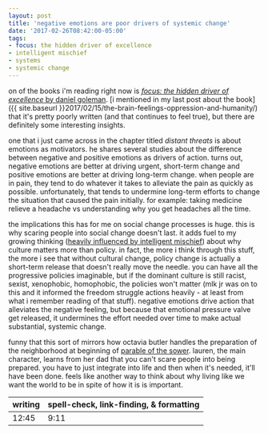 ```yaml
---
layout: post
title: 'negative emotions are poor drivers of systemic change'
date: '2017-02-26T08:42:00-05:00'
tags:
- focus: the hidden driver of excellence
- intelligent mischief
- systems
- systemic change
---
```


on of the books i'm reading right now is [_focus: the hidden driver of excellence_ by daniel goleman](https://www.goodreads.com/book/show/17349126-focus?from_search=true). [i mentioned in my last post about the book]({{ site.baseurl }}2017/02/15/the-brain-feelings-oppression-and-humanity/) that it's pretty poorly written (and that continues to feel true), but there are definitely some interesting insights. 

one that i just came across in the chapter titled _distant threats_ is about emotions as motivators. he shares several studies about the difference between negative and positive emotions as drivers of action. turns out, negative emotions are better at driving urgent, short-term change and positive emotions are better at driving long-term change. when people are in pain, they tend to do whatever it takes to alleviate the pain as quickly as possible. unfortunately, that tends to undermine long-term efforts to change the situation that caused the pain initially. for example: taking medicine relieve a headache vs understanding why you get headaches all the time.

the implications this has for me on social change processes is huge. this is why scaring people into social change doesn't last. it adds fuel to my growing thinking ([heavily influenced by intelligent mischief](http://www.intelligentmischief.com/blog/2017/1/3/love-liberation-liming-10-tips-for-culture-shifting-from-2016#comments-outer-wrapper=)) about why culture matters more than policy. in fact, the more i think through this stuff, the more i see that without cultural change, policy change is actually a short-term release that doesn't really move the needle. you can have all the progressive policies imaginable, but if the dominant culture is still racist, sexist, xenophobic, homophobic, the policies won't matter (mlk jr was on to this and it informed the freedom struggle actions heavily - at least from what i remember reading of that stuff). negative emotions drive action that alleviates the negative feeling, but because that emotional pressure valve get released, it undermines the effort needed over time to make actual substantial, systemic change.

funny that this sort of mirrors how octavia butler handles the preparation of the neighborhood at beginning of [parable of the sower](https://www.goodreads.com/book/show/52397.Parable_of_the_Sower?ac=1&from_search=true). lauren, the main character, learns from her dad that you can't scare people into being prepared. you have to just integrate into life and then when it's needed, it'll have been done. feels like another way to think about why living like we want the world to be in spite of how it is is important.

<table>
	<thead>
		<tr>
			<th>writing</th>
			<th>spell-check, link-finding, & formatting</th>
		</tr>
	</thead>
	<tbody>
		<tr>
			<td>12:45</td>
			<td>9:11</td>
		</tr>
	</tbody>
</table>